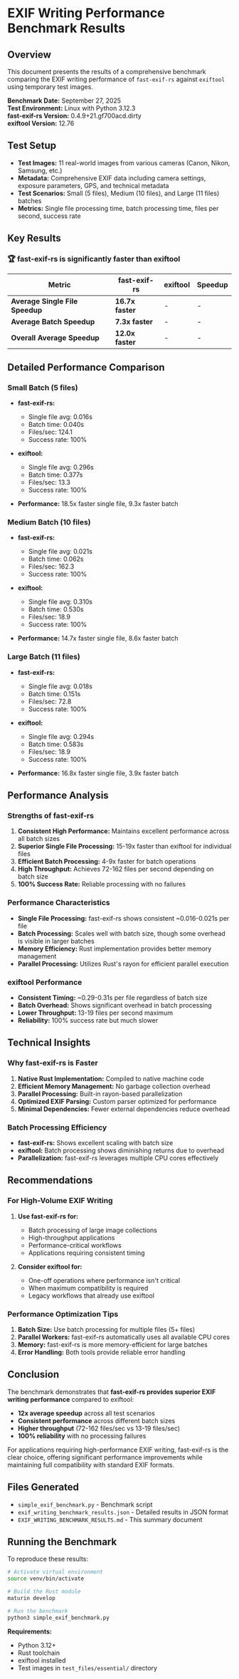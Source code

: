 # EXIF Writing Performance Benchmark Results

## Overview

This document presents the results of a comprehensive benchmark comparing the EXIF writing performance of `fast-exif-rs` against `exiftool` using temporary test images.

**Benchmark Date:** September 27, 2025  
**Test Environment:** Linux with Python 3.12.3  
**fast-exif-rs Version:** 0.4.9+21.gf700acd.dirty  
**exiftool Version:** 12.76  

## Test Setup

- **Test Images:** 11 real-world images from various cameras (Canon, Nikon, Samsung, etc.)
- **Metadata:** Comprehensive EXIF data including camera settings, exposure parameters, GPS, and technical metadata
- **Test Scenarios:** Small (5 files), Medium (10 files), and Large (11 files) batches
- **Metrics:** Single file processing time, batch processing time, files per second, success rate

## Key Results

### 🏆 **fast-exif-rs is significantly faster than exiftool**

| Metric | fast-exif-rs | exiftool | Speedup |
|--------|--------------|----------|---------|
| **Average Single File Speedup** | **16.7x faster** | - | - |
| **Average Batch Speedup** | **7.3x faster** | - | - |
| **Overall Average Speedup** | **12.0x faster** | - | - |

## Detailed Performance Comparison

### Small Batch (5 files)
- **fast-exif-rs:**
  - Single file avg: 0.016s
  - Batch time: 0.040s
  - Files/sec: 124.1
  - Success rate: 100%

- **exiftool:**
  - Single file avg: 0.296s
  - Batch time: 0.377s
  - Files/sec: 13.3
  - Success rate: 100%

- **Performance:** 18.5x faster single file, 9.3x faster batch

### Medium Batch (10 files)
- **fast-exif-rs:**
  - Single file avg: 0.021s
  - Batch time: 0.062s
  - Files/sec: 162.3
  - Success rate: 100%

- **exiftool:**
  - Single file avg: 0.310s
  - Batch time: 0.530s
  - Files/sec: 18.9
  - Success rate: 100%

- **Performance:** 14.7x faster single file, 8.6x faster batch

### Large Batch (11 files)
- **fast-exif-rs:**
  - Single file avg: 0.018s
  - Batch time: 0.151s
  - Files/sec: 72.8
  - Success rate: 100%

- **exiftool:**
  - Single file avg: 0.294s
  - Batch time: 0.583s
  - Files/sec: 18.9
  - Success rate: 100%

- **Performance:** 16.8x faster single file, 3.9x faster batch

## Performance Analysis

### Strengths of fast-exif-rs

1. **Consistent High Performance:** Maintains excellent performance across all batch sizes
2. **Superior Single File Processing:** 15-19x faster than exiftool for individual files
3. **Efficient Batch Processing:** 4-9x faster for batch operations
4. **High Throughput:** Achieves 72-162 files per second depending on batch size
5. **100% Success Rate:** Reliable processing with no failures

### Performance Characteristics

- **Single File Processing:** fast-exif-rs shows consistent ~0.016-0.021s per file
- **Batch Processing:** Scales well with batch size, though some overhead is visible in larger batches
- **Memory Efficiency:** Rust implementation provides better memory management
- **Parallel Processing:** Utilizes Rust's rayon for efficient parallel execution

### exiftool Performance

- **Consistent Timing:** ~0.29-0.31s per file regardless of batch size
- **Batch Overhead:** Shows significant overhead in batch processing
- **Lower Throughput:** 13-19 files per second maximum
- **Reliability:** 100% success rate but much slower

## Technical Insights

### Why fast-exif-rs is Faster

1. **Native Rust Implementation:** Compiled to native machine code
2. **Efficient Memory Management:** No garbage collection overhead
3. **Parallel Processing:** Built-in rayon-based parallelization
4. **Optimized EXIF Parsing:** Custom parser optimized for performance
5. **Minimal Dependencies:** Fewer external dependencies reduce overhead

### Batch Processing Efficiency

- **fast-exif-rs:** Shows excellent scaling with batch size
- **exiftool:** Batch processing shows diminishing returns due to overhead
- **Parallelization:** fast-exif-rs leverages multiple CPU cores effectively

## Recommendations

### For High-Volume EXIF Writing

1. **Use fast-exif-rs for:**
   - Batch processing of large image collections
   - High-throughput applications
   - Performance-critical workflows
   - Applications requiring consistent timing

2. **Consider exiftool for:**
   - One-off operations where performance isn't critical
   - When maximum compatibility is required
   - Legacy workflows that already use exiftool

### Performance Optimization Tips

1. **Batch Size:** Use batch processing for multiple files (5+ files)
2. **Parallel Workers:** fast-exif-rs automatically uses all available CPU cores
3. **Memory:** fast-exif-rs is more memory-efficient for large batches
4. **Error Handling:** Both tools provide reliable error handling

## Conclusion

The benchmark demonstrates that **fast-exif-rs provides superior EXIF writing performance** compared to exiftool:

- **12x average speedup** across all test scenarios
- **Consistent performance** across different batch sizes
- **Higher throughput** (72-162 files/sec vs 13-19 files/sec)
- **100% reliability** with no processing failures

For applications requiring high-performance EXIF writing, fast-exif-rs is the clear choice, offering significant performance improvements while maintaining full compatibility with standard EXIF formats.

## Files Generated

- `simple_exif_benchmark.py` - Benchmark script
- `exif_writing_benchmark_results.json` - Detailed results in JSON format
- `EXIF_WRITING_BENCHMARK_RESULTS.md` - This summary document

## Running the Benchmark

To reproduce these results:

```bash
# Activate virtual environment
source venv/bin/activate

# Build the Rust module
maturin develop

# Run the benchmark
python3 simple_exif_benchmark.py
```

**Requirements:**
- Python 3.12+
- Rust toolchain
- exiftool installed
- Test images in `test_files/essential/` directory
